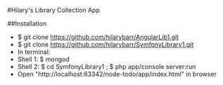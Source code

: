 #Hilary's Library Collection App


##Installation
- $ git clone https://github.com/hilarybarr/AngularLib1.git
- $ git clone https://github.com/hilarybarr/SymfonyLibrary1.git
- In terminal:
- Shell 1: $ mongod
- Shell 2: $ cd SymfonyLibrary1 ; $ php app/console server:run
- Open "http://localhost:63342/node-todo/app/index.html" in browser



